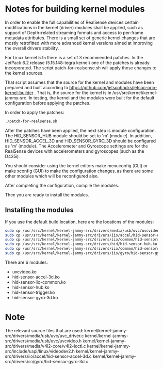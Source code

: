 # Notes for building kernel modules

In order to enable the full capabilities of RealSense devices certain modifications in the kernel (driver) modules shall be applied, such as support of Depth-related streaming formats and access to per-frame metadata attributes. There is a small set of generic kernel changes that are mostly retrofitted with more advanced kernel versions aimed at improving the overall drivers stability.

For Linux kernel 5.15 there is a set of 3 recommended patches. In the JetPack 6.2 release (5.15.148-tegra kernel) one of the patches is already incorporated. The script patch-for-realsense.sh will apply those changes to the kernel sources.

That script assumes that the source for the kernel and modules have been prepared and built according to https://github.com/jetsonhacks/jetson-orin-kernel-builder . That is, the source for the kernel is in /usr/src/kernel/kernel-jammy-src. In testing, the kernel and the modules were built for the default configuration before applying the patches.

In order to apply the patches:
```bash
./patch-for-realsense.sh
```

After the patches have been applied, the next step is module configuration. The HID_SENSOR_HUB module should be set to 'm' (module). In addition, HID_SENSOR_ACCEL_3D and HID_SENSOR_GYRO_3D should be configured as 'm' (module). The Accelerometer and Gyroscope settings are for the RealSense devices with accelerometers and gyroscopes (such as the D435i).

You should consider using the kernel editors make menuconfig (CLI) or make xconfig (GUI) to make the configuration changes, as there are some other modules which will be reconfigured also.

After completing the configuration, compile the modules.

Then you are ready to install the modules.

## Installing the modules
If you use the default build location, here are the locations of the modules:
```bash
sudo cp /usr/src/kernel/kernel-jammy-src/drivers/media/usb/uvc/uvcvideo.ko /lib/modules/5.15.148-tegra/kernel/drivers/media/usb/uvc/uvcvideo.ko
sudo cp /usr/src/kernel/kernel-jammy-src/drivers/iio/accel/hid-sensor-accel-3d.ko /lib/modules/5.15.148-tegra/kernel/drivers/iio/accel/hid-sensor-accel-3d.ko
sudo cp /usr/src/kernel/kernel-jammy-src/drivers/iio/common/hid-sensors/hid-sensor-iio-common.ko /lib/modules/5.15.148-tegra/kernel/drivers/iio/common/hid-sensors/hid-sensor-iio-common.ko
sudo cp /usr/src/kernel/kernel-jammy-src/drivers/hid/hid-sensor-hub.ko /lib/modules/5.15.148-tegra/kernel/drivers/hid/hid-sensor-hub.ko 
sudo cp /usr/src/kernel/kernel-jammy-src/drivers/iio/common/hid-sensors/hid-sensor-trigger.ko /lib/modules/5.15.148-tegra/kernel/drivers/iio/common/hid-sensors/hid-sensor-trigger.ko
sudo cp /usr/src/kernel/kernel-jammy-src/drivers/iio/gyro/hid-sensor-gyro-3d.ko /lib/modules/5.15.148-tegra/kernel/drivers/iio/gyro/hid-sensor-gyro-3d.ko
```

There are 6 modules:
* uvcvideo.ko
* hid-sensor-accel-3d.ko
* hid-sensor-iio-common.ko
* hid-sensor-hub.ko
* hid-sensor-trigger.ko
* hid-sensor-gyro-3d.ko


# Note
The relevant source files that are used:
kernel/kernel-jammy-src/drivers/media/usb/uvc/uvc_driver.c
kernel/kernel-jammy-src/drivers/media/usb/uvc/uvcvideo.h
kernel/kernel-jammy-src/drivers/media/v4l2-core/v4l2-ioctl.c
kernel/kernel-jammy-src/include/uapi/linux/videodev2.h
kernel/kernel-jammy-src/drivers/iio/accel/hid-sensor-accel-3d.c
kernel/kernel-jammy-src/drivers/iio/gyro/hid-sensor-gyro-3d.c


